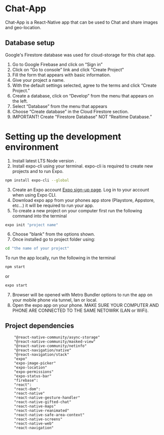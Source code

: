 # Chat-App

Chat-App is a React-Native app that can be used to Chat and share images and geo-location.

## Database setup

Google's Firestore database was used for cloud-storage for this chat app.
1. Go to Google Firebase and click on “Sign in”
2. Click on “Go to console” link and click "Create Project"
3. Fill the form that appears with basic information.
4. Give your project a name.
5. With the default settings selected, agree to the terms and click “Create Project.”
6. Create a database, click on “Develop” from the menu that appears on the left.
7. Select “Database” from the menu that appears
8. Choose “Create database” in the Cloud Firestore section.
9. IMPORTANT! Create "Firestore Database" NOT “Realtime Database.”

# Setting up the development environment

1. Install latest LTS Node version .
2. Install expo-cli using your terminal. expo-cli is required to create new projects and to run Expo.
```bash
npm install expo-cli --global
```
3. Create an Expo account [Expo sign-up page](https://expo.io/). Log in to your account when using Expo CLI.
4. Download expo app from your phones app store (Playstore, Appstore, etc...) it will be required to run your app.
5. To create a new project on your computer first run the following command into the terminal

```bash
expo init "project name"
```

6. Choose "blank" from the options shown.
7. Once installed go to project folder using:

```bash
cd "the name of your project"
```

To run the app locally, run the following in the terminal
```bash
npm start
```
or
```bash
expo start
```
7. Browser will be opened with Metro Bundler options to run the app on your mobile phone via tunnel, lan or local.
8. Open the expo app on your phone. MAKE SURE YOUR COMPUTER AND PHONE ARE CONNECTED TO THE SAME NETOWRK (LAN or WiFi).

## Project dependencies

```
    "@react-native-community/async-storage"
    "@react-native-community/masked-view"
    "@react-native-community/netinfo"
    "@react-navigation/native"
    "@react-navigation/stack"
    "expo"
    "expo-image-picker"
    "expo-location"
    "expo-permissions"
    "expo-status-bar"
    "firebase":
    "react":
    "react-dom":
    "react-native"
    "react-native-gesture-handler"
    "react-native-gifted-chat"
    "react-native-maps"
    "react-native-reanimated"
    "react-native-safe-area-context"
    "react-native-screens"
    "react-native-web"
    "react-navigation"
```
